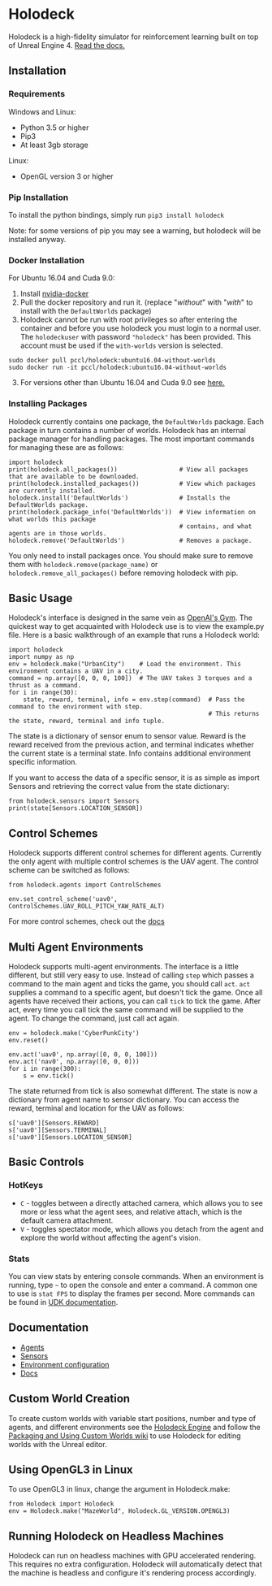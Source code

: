 # Holodeck
Holodeck is a high-fidelity simulator for reinforcement learning built on top of Unreal Engine 4.
[Read the docs.](https://holodeck.readthedocs.io)

## Installation
### Requirements
Windows and Linux:
* Python 3.5 or higher
* Pip3
* At least 3gb storage

Linux:
* OpenGL version 3 or higher

### Pip Installation
To install the python bindings, simply run
`pip3 install holodeck`

Note: for some versions of pip you may see a warning, but holodeck will be installed anyway.

### Docker Installation
For Ubuntu 16.04 and Cuda 9.0:
1. Install [nvidia-docker](https://github.com/nvidia/nvidia-docker/wiki/Installation-(version-2.0))
2. Pull the docker repository and run it. (replace "*without*" with "*with*" to install with the `DefaultWorlds` package)
3. Holodeck cannot be run with root privileges so after entering the container and before you use holodeck you must login to a normal user. The `holodeckuser` with password `"holodeck"` has been provided. This account must be used if the `with-worlds` version is selected.
```
sudo docker pull pccl/holodeck:ubuntu16.04-without-worlds
sudo docker run -it pccl/holodeck:ubuntu16.04-without-worlds
```
3. For versions other than Ubuntu 16.04 and Cuda 9.0 see [here.](https://hub.docker.com/r/pccl/holodeck/)

### Installing Packages
Holodeck currently contains one package, the `DefaultWorlds` package.
Each package in turn contains a number of worlds.
Holodeck has an internal package manager for handling packages.
The most important commands for managing these are as follows:
```
import holodeck
print(holodeck.all_packages())                 # View all packages that are available to be downloaded.
print(holodeck.installed_packages())           # View which packages are currently installed.
holodeck.install('DefaultWorlds')              # Installs the DefaultWorlds package.
print(holodeck.package_info('DefaultWorlds'))  # View information on what worlds this package
                                               # contains, and what agents are in those worlds.
holodeck.remove('DefaultWorlds')               # Removes a package.
```
You only need to install packages once. You should make sure to remove them with
`holodeck.remove(package_name)` or `holodeck.remove_all_packages()` before removing
holodeck with pip.

## Basic Usage
Holodeck's interface is designed in the same vein as [OpenAI's Gym](https://gym.openai.com/).
The quickest way to get acquainted with Holodeck use is to view the example.py file.
Here is a basic walkthrough of an example that runs a Holodeck world:
```
import holodeck
import numpy as np
env = holodeck.make("UrbanCity")    # Load the environment. This environment contains a UAV in a city.
command = np.array([0, 0, 0, 100])  # The UAV takes 3 torques and a thrust as a command.
for i in range(30):
    state, reward, terminal, info = env.step(command)  # Pass the command to the environment with step.
                                                       # This returns the state, reward, terminal and info tuple.
```
The state is a dictionary of sensor enum to sensor value.
Reward is the reward received from the previous action, and terminal indicates whether the current
state is a terminal state.
Info contains additional environment specific information.

If you want to access the data of a specific sensor, it is as simple as import Sensors and
retrieving the correct value from the state dictionary:

```
from holodeck.sensors import Sensors
print(state[Sensors.LOCATION_SENSOR])
```

## Control Schemes
Holodeck supports different control schemes for different agents.
Currently the only agent with multiple control schemes is the UAV agent.
The control scheme can be switched as follows:
```
from holodeck.agents import ControlSchemes

env.set_control_scheme('uav0', ControlSchemes.UAV_ROLL_PITCH_YAW_RATE_ALT)
```
For more control schemes, check out the [docs](https://holodeck.readthedocs.io/en/latest/holodeck/agents.html)

## Multi Agent Environments
Holodeck supports multi-agent environments. The interface is a little different, but still very easy to use.
Instead of calling `step` which passes a command to the main agent and ticks the game, you should call `act`.
`act` supplies a command to a specific agent, but doesn't tick the game.
Once all agents have received their actions, you can call `tick` to tick the game.
After act, every time you call tick the same command will be supplied to the agent.
To change the command, just call act again.
```
env = holodeck.make('CyberPunkCity')
env.reset()

env.act('uav0', np.array([0, 0, 0, 100]))
env.act('nav0', np.array([0, 0, 0]))
for i in range(300):
    s = env.tick()
```
The state returned from tick is also somewhat different.
The state is now a dictionary from agent name to sensor dictionary.
You can access the reward, terminal and location for the UAV as follows:
```
s['uav0'][Sensors.REWARD]
s['uav0'][Sensors.TERMINAL]
s['uav0'][Sensors.LOCATION_SENSOR]
```

## Basic Controls
### HotKeys 
* `C` - toggles between a directly attached camera, which allows you to see more or less what the agent sees, and relative attach, 
which is the default camera attachment.
* `V` - toggles spectator mode, which allows you detach from the agent and explore the world without affecting the agent's vision.  
### Stats
You can view stats by entering console commands. When an environment is running, type `~` to open the console and enter a command. A common one to use is `stat FPS` to display the frames per second. More commands can be found in [UDK documentation](https://api.unrealengine.com/udk/Three/ConsoleCommands.html).


## Documentation
* [Agents](https://github.com/byu-pccl/holodeck/blob/master/docs/agents.md)
* [Sensors](https://github.com/byu-pccl/holodeck/blob/master/docs/sensors.md)
* [Environment configuration](https://github.com/byu-pccl/holodeck/blob/master/docs/worlds.md)
* [Docs](https://holodeck.readthedocs.io/en/latest/)


## Custom World Creation
To create custom worlds with variable start positions, number and type of agents, and different environments see the [Holodeck Engine](https://github.com/byu-pccl/holodeck-engine) and follow the [Packaging and Using Custom Worlds wiki](https://github.com/byu-pccl/holodeck-engine/wiki/Packaging-and-Using-Custom-Worlds) to use Holodeck for editing worlds with the Unreal editor.

## Using OpenGL3 in Linux
To use OpenGL3 in linux, change the argument in Holodeck.make:
```
from Holodeck import Holodeck
env = Holodeck.make("MazeWorld", Holodeck.GL_VERSION.OPENGL3)
```

## Running Holodeck on Headless Machines
Holodeck can run on headless machines with GPU accelerated rendering. This requires no extra configuration. Holodeck will automatically detect that the machine is headless and configure it's rendering process accordingly. 

